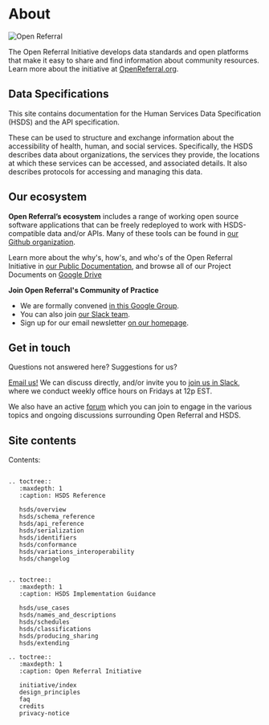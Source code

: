 About
=====

![Open Referral](assets/OpenReferral_Logo_Green.png)

The Open Referral Initiative develops data standards and open platforms that make it easy to share and find information about community resources. Learn more about the initiative at [OpenReferral.org](https://www.openreferral.org).

## Data Specifications

This site contains documentation for the Human Services Data Specification (HSDS) and the API specification. 

These can be used to structure and exchange information about the accessibility of health, human, and social services. Specifically, the HSDS describes data about organizations, the services they provide, the locations at which these services can be accessed, and associated details. It also describes protocols for accessing and managing this data. 

## Our ecosystem

**Open Referral’s ecosystem** includes a range of working open source software applications that can be freely redeployed to work with HSDS-compatible data and/or APIs. Many of these tools can be found in [our Github organization](http://github.com/openreferral).

Learn more about the why's, how's, and who's of the Open Referral Initiative in [our Public Documentation](https://docs.google.com/document/d/17cJxF_1P6fafcsFJQERFQifKKc_kPbAKmAXwe2LWDcI/edit?usp=drive_web), and browse all of our Project Documents on [Google Drive](https://drive.google.com/folderview?id=0B-5CZ4ZLjTHqfk12WTFUbVk1NjBYMjRaZTlZRlN1UjhWMS1MN0tLV3Q4ejY3TWpOYWwwVDg&usp=sharing)

**Join Open Referral's Community of Practice**

* We are formally convened [in this Google Group](https://groups.google.com/g/openreferral).
* You can also join [our Slack team](https://openreferral.org/get-involved/join-our-slack-team/).
* Sign up for our email newsletter [on our homepage](https://openreferral.org/).

## Get in touch

Questions not answered here? Suggestions for us?

[Email us!](mailto:info@openreferral.org) We can discuss directly, and/or invite you to [join us in Slack](https://openreferral.org/get-involved/join-our-slack-team/), where we conduct weekly office hours on Fridays at 12p EST.

We also have an active [forum](https://forum.openreferral.org) which you can join to engage in the various topics and ongoing discussions surrounding Open Referral and HSDS.

## Site contents

Contents:

```{eval-rst}

.. toctree::
   :maxdepth: 1
   :caption: HSDS Reference

   hsds/overview
   hsds/schema_reference
   hsds/api_reference
   hsds/serialization
   hsds/identifiers
   hsds/conformance
   hsds/variations_interoperability
   hsds/changelog


.. toctree::
   :maxdepth: 1
   :caption: HSDS Implementation Guidance

   hsds/use_cases
   hsds/names_and_descriptions
   hsds/schedules
   hsds/classifications
   hsds/producing_sharing
   hsds/extending

.. toctree::
   :maxdepth: 1
   :caption: Open Referral Initiative

   initiative/index
   design_principles
   faq
   credits
   privacy-notice
```

